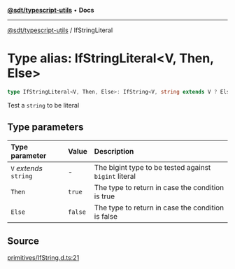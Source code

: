 [**@sdt/typescript-utils**](../README.md) • **Docs**

***

[@sdt/typescript-utils](../globals.md) / IfStringLiteral

# Type alias: IfStringLiteral\<V, Then, Else\>

```ts
type IfStringLiteral<V, Then, Else>: IfString<V, string extends V ? Else : Then, Else>;
```

Test a `string` to be literal

## Type parameters

| Type parameter | Value | Description |
| :------ | :------ | :------ |
| `V` *extends* `string` | - | The bigint type to be tested against `bigint` literal |
| `Then` | `true` | The type to return in case the condition is true |
| `Else` | `false` | The type to return in case the condition is false |

## Source

[primitives/IfString.d.ts:21](https://github.com/sylvaindethier/typescript-utils/blob/a4617fb26232a8a136e0ffe6a2534b634ac803e6/types/primitives/IfString.d.ts#L21)
